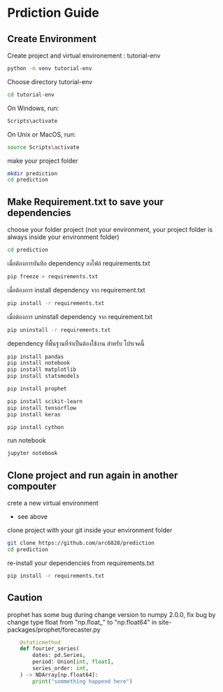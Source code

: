 # Prdiction Guide

## Create Environment

Create project and virtual environement : tutorial-env
```bash
python -m venv tutorial-env
```

Choose directory tutorial-env
```bash
cd tutorial-env
```

On Windows, run:
```bash
Scripts\activate
```

On Unix or MacOS, run:
```bash
source Scripts\activate
```

make your project folder
```bash
mkdir prediction
cd prediction
```

## Make Requirement.txt to save your dependencies
choose your folder project (not your environment, your project folder is always inside your environment folder)
```bash
cd prediction
```
เมื่อต้องการบันทึก dependency ลงไฟล์ requirements.txt
```bash
pip freeze > requirements.txt
```

เมื่อต้องการ install dependency จาก requirement.txt
```bash
pip install -r requirements.txt
```

เมื่อต้องการ uninstall dependency จาก requirement.txt
```bash
pip uninstall -r requirements.txt
```

dependency ที่พื้นฐานที่จำเป็นต้องใช้งาน สำหรับ โปรเจคนี้
```bash
pip install pandas
pip install notebook
pip install matplotlib
pip install statsmodels

pip install prophet

pip install scikit-learn
pip install tensorflow
pip install keras

pip install cython
```

run notebook
```bash
jupyter notebook
```

## Clone project and run again in another compouter

crete a new virtual environment
- see above

clone project with your git inside your environment folder
```bash
git clone https://github.com/arc6828/prediction
cd prediction
```

re-install your dependencies from requirements.txt
```bash
pip install -r requirements.txt
```

## Caution
prophet has some bug during change version to numpy 2.0.0, fix bug by change type float from "np.float_" to "np.float64" in site-packages/prophet/forecaster.py
```python
    @staticmethod
    def fourier_series(
        dates: pd.Series,
        period: Union[int, float],
        series_order: int,
    ) -> NDArray[np.float64]:
        print("sommething happend here")
```
